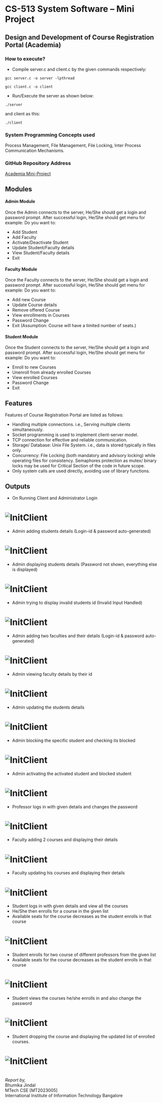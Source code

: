 # CS-513 System Software – Mini Project

## Design and Development of Course Registration Portal (Academia)

### How to execute?

- Compile server.c and client.c by the given commands respectively:

```
gcc server.c -o server -lpthread
```

```
gcc client.c -o client
```

- Run/Execute the server as shown below:

```
./server 
```

and client as this:

```
./client
```

### System Programming Concepts used
Process Management, File Management, File Locking, Inter Process Communication Mechanisms. 

### GitHub Repository Address 
[Academia Mini-Project](https://github.com/bhumika-16/Software_Systems/tree/main/Academia)

## Modules

#### Admin Module
Once the Admin connects to the server, He/She should get a login and password prompt. 
After successful login, He/She should get menu for example:
Do you want to:
- Add Student
- Add Faculty
- Activate/Deactivate Student
- Update Student/Faculty details
- View Student/Faculty details
- Exit

#### Faculty Module
Once the Faculty connects to the server, He/She should get a login and password prompt.
After successful login, He/She should get menu for example:
Do you want to:
- Add new Course
- Update Course details
- Remove offered Course
- View enrollments in Courses
- Password Change
- Exit
(Assumption: Course will have a limited number of seats.)

#### Student Module
Once the Student connects to the server, He/She should get a login and password prompt.
After successful login, He/She should get menu for example:
Do you want to:
- Enroll to new Courses
- Unenroll from already enrolled Courses
- View enrolled Courses
- Password Change
- Exit


## Features
Features of Course Registration Portal are listed as follows:
- Handling multiple connections. i.e., Serving multiple clients simultaneously.
- Socket programming is used to implement client-server model.
- TCP connection for effective and reliable communication.
- Storage/ Database: Unix File System. i.e., data is stored typically in files only.
- Concurrency: File Locking (both mandatory and advisory locking) while operating files for consistency.
Semaphores protection as mutex/ binary locks may be used for Critical Section of the code in future scope.
- Only system calls are used directly, avoiding use of library functions.

## Outputs

- On Running Client and Administrator Login
# ![InitClient](./Outputs/Sreenshot1.png)

- Admin adding students details (Login-id & password auto-generated)
# ![InitClient](./Outputs/Sreenshot2.png)

- Admin displaying students details (Password not shown, everything else is displayed)
# ![InitClient](./Outputs/Sreenshot3.png)

- Admin trying to display invalid students id (Invalid Input Handled)
# ![InitClient](./Outputs/Sreenshot4.png)

- Admin adding two faculties and their details (Login-id & password auto-generated)
# ![InitClient](./Outputs/Sreenshot5.png)

- Admin viewing faculty details by their id 
# ![InitClient](./Outputs/Sreenshot6.png)

- Admin updating the students details
# ![InitClient](./Outputs/Sreenshot7.png)

- Admin blocking the specific student and checking its blocked
# ![InitClient](./Outputs/Sreenshot8.png)

- Admin activating the activated student and blocked student
# ![InitClient](./Outputs/Sreenshot9.png)

- Professor logs in with given details and changes the password
# ![InitClient](./Outputs/Sreenshot10.png)

- Faculty adding 2 courses and displaying their details
# ![InitClient](./Outputs/Sreenshot11.png)

- Faculty updating his courses and displaying their details
# ![InitClient](./Outputs/Sreenshot12.png)

- Student logs in with given details and view all the courses
- He/She then enrolls for a course in the given list
- Available seats for the course decreases as the student enrolls in that course
# ![InitClient](./Outputs/Sreenshot13.png)

- Student enrolls for two course of different professors from the given list
- Available seats for the course decreases as the student enrolls in that course
# ![InitClient](./Outputs/Sreenshot14.png)

- Student views the courses he/she enrolls in and also change the password
# ![InitClient](./Outputs/Sreenshot15.png)

- Student dropping the course and displaying the updated list of enrolled courses.
# ![InitClient](./Outputs/Sreenshot16.png)


<br> 
<i>Report by, </i> <br/>
Bhumika Jindal <br/>
MTech CSE [MT2023005] <br/>
International Institute of Information Technology Bangalore <br/>
